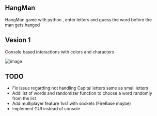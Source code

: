 ## HangMan

HangMan game with python , enter letters and guess the word before the man gets hanged

## Vesion 1

Console based interactions with colors and characters 

![image](https://user-images.githubusercontent.com/46926963/193886516-7ad1c386-573a-4123-b37f-465ab3ad88fe.png)


## TODO
- Fix issue regarding not handling Capital letters same as small letters
- Add list of words and randomizer function to choose a word randomly from the list
- Add multiplayer feature 1vs1 with sockets (FireBase maybe)
- Implement GUI instead of console
